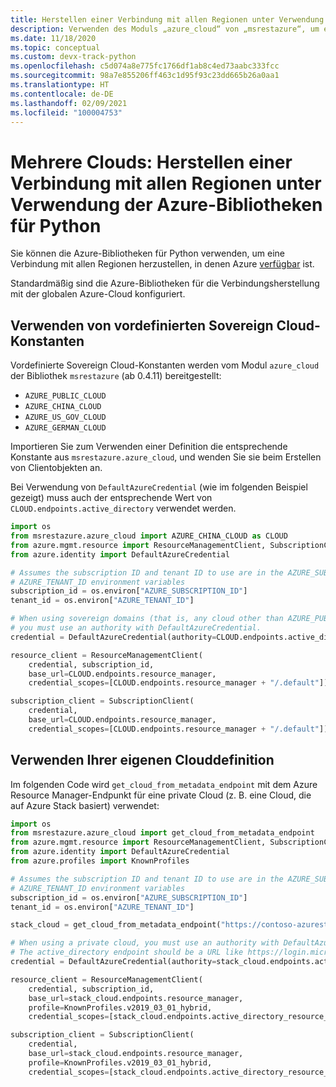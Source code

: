 ```yaml
---
title: Herstellen einer Verbindung mit allen Regionen unter Verwendung der Azure-Bibliotheken für Python (mehrere Clouds)
description: Verwenden des Moduls „azure_cloud“ von „msrestazure“, um eine Verbindung mit Azure in verschiedenen unabhängigen Regionen herzustellen
ms.date: 11/18/2020
ms.topic: conceptual
ms.custom: devx-track-python
ms.openlocfilehash: c5d074a8e775fc1766df1ab8c4ed73aabc333fcc
ms.sourcegitcommit: 98a7e855206ff463c1d95f93c23dd665b26a0aa1
ms.translationtype: HT
ms.contentlocale: de-DE
ms.lasthandoff: 02/09/2021
ms.locfileid: "100004753"
---
```

# <a name="multi-cloud-connect-to-all-regions-with-the-azure-libraries-for-python"></a>Mehrere Clouds: Herstellen einer Verbindung mit allen Regionen unter Verwendung der Azure-Bibliotheken für Python

Sie können die Azure-Bibliotheken für Python verwenden, um eine Verbindung mit allen Regionen herzustellen, in denen Azure [verfügbar](https://azure.microsoft.com/regions/services) ist.

Standardmäßig sind die Azure-Bibliotheken für die Verbindungsherstellung mit der globalen Azure-Cloud konfiguriert.

## <a name="using-pre-defined-sovereign-cloud-constants"></a>Verwenden von vordefinierten Sovereign Cloud-Konstanten

Vordefinierte Sovereign Cloud-Konstanten werden vom Modul `azure_cloud` der Bibliothek `msrestazure` (ab 0.4.11) bereitgestellt:

- `AZURE_PUBLIC_CLOUD`
- `AZURE_CHINA_CLOUD`
- `AZURE_US_GOV_CLOUD`
- `AZURE_GERMAN_CLOUD`

Importieren Sie zum Verwenden einer Definition die entsprechende Konstante aus `msrestazure.azure_cloud`, und wenden Sie sie beim Erstellen von Clientobjekten an. 

Bei Verwendung von `DefaultAzureCredential` (wie im folgenden Beispiel gezeigt) muss auch der entsprechende Wert von `CLOUD.endpoints.active_directory` verwendet werden.

```python
import os
from msrestazure.azure_cloud import AZURE_CHINA_CLOUD as CLOUD
from azure.mgmt.resource import ResourceManagementClient, SubscriptionClient
from azure.identity import DefaultAzureCredential

# Assumes the subscription ID and tenant ID to use are in the AZURE_SUBSCRIPTION_ID and
# AZURE_TENANT_ID environment variables
subscription_id = os.environ["AZURE_SUBSCRIPTION_ID"]
tenant_id = os.environ["AZURE_TENANT_ID"]

# When using sovereign domains (that is, any cloud other than AZURE_PUBLIC_CLOUD),
# you must use an authority with DefaultAzureCredential.
credential = DefaultAzureCredential(authority=CLOUD.endpoints.active_directory, tenant_id=tenant_id)

resource_client = ResourceManagementClient(
    credential, subscription_id,
    base_url=CLOUD.endpoints.resource_manager,
    credential_scopes=[CLOUD.endpoints.resource_manager + "/.default"])

subscription_client = SubscriptionClient(
    credential,
    base_url=CLOUD.endpoints.resource_manager,
    credential_scopes=[CLOUD.endpoints.resource_manager + "/.default"])
```
  
## <a name="using-your-own-cloud-definition"></a>Verwenden Ihrer eigenen Clouddefinition

Im folgenden Code wird `get_cloud_from_metadata_endpoint` mit dem Azure Resource Manager-Endpunkt für eine private Cloud (z. B. eine Cloud, die auf Azure Stack basiert) verwendet:

```python
import os
from msrestazure.azure_cloud import get_cloud_from_metadata_endpoint
from azure.mgmt.resource import ResourceManagementClient, SubscriptionClient
from azure.identity import DefaultAzureCredential
from azure.profiles import KnownProfiles

# Assumes the subscription ID and tenant ID to use are in the AZURE_SUBSCRIPTION_ID and
# AZURE_TENANT_ID environment variables
subscription_id = os.environ["AZURE_SUBSCRIPTION_ID"]
tenant_id = os.environ["AZURE_TENANT_ID"]

stack_cloud = get_cloud_from_metadata_endpoint("https://contoso-azurestack-arm-endpoint.com")

# When using a private cloud, you must use an authority with DefaultAzureCredential.
# The active_directory endpoint should be a URL like https://login.microsoftonline.com.
credential = DefaultAzureCredential(authority=stack_cloud.endpoints.active_directory, tenant_id=tenant_id)

resource_client = ResourceManagementClient(
    credential, subscription_id,
    base_url=stack_cloud.endpoints.resource_manager,
    profile=KnownProfiles.v2019_03_01_hybrid,
    credential_scopes=[stack_cloud.endpoints.active_directory_resource_id + "/.default"])

subscription_client = SubscriptionClient(
    credential,
    base_url=stack_cloud.endpoints.resource_manager,
    profile=KnownProfiles.v2019_03_01_hybrid,
    credential_scopes=[stack_cloud.endpoints.active_directory_resource_id + "/.default"])
```
